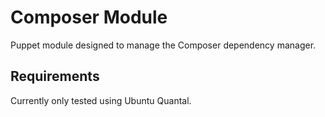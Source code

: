# Composer Module

Puppet module designed to manage the Composer dependency manager.

## Requirements

Currently only tested using Ubuntu Quantal.